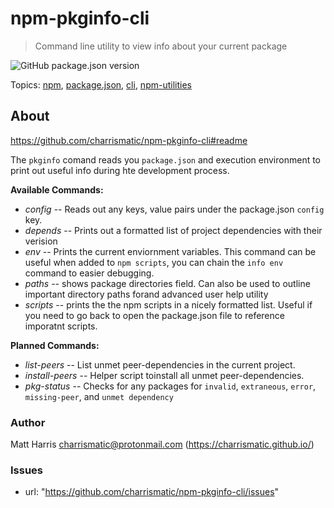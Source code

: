 # npm-pkginfo-cli

> Command line utility to view info about your current package

![GitHub package.json version](https://img.shields.io/github/package-json/v/charrismatic/npm-pkginfo-cli?style=for-the-badge)  

Topics: [npm](https://github.com/topics/npm),  [package.json](https://github.com/topics/package.json),  [cli](https://github.com/topics/cli),  [npm-utilities](https://github.com/topics/npm-utilities)

## About

<https://github.com/charrismatic/npm-pkginfo-cli#readme>

The `pkginfo` comand reads you `package.json` and execution environment to print out 
useful info during hte development process. 

**Available Commands:**

-   _config_ -- Reads out any keys, value pairs under the package.json `config` key.
-   _depends_ -- Prints out a formatted list of project dependencies with their verision
-   _env_ -- Prints the current enviornment variables. This command can be useful when added to `npm scripts`,  you can chain the `info env ` command to easier debugging.
-   _paths_  -- shows package directories field. Can also be used to outline important directory paths forand advanced user help utility
-   _scripts_ -- prints the the npm scripts in a nicely formatted list. Useful if you need to go back to open the package.json file to reference imporatnt scripts.

**Planned Commands:**

-   _list-peers_ --  List unmet peer-dependencies in the current project.
-   _install-peers_ -- Helper script toinstall all unmet peer-dependencies. 
-   _pkg-status_ -- Checks for any packages for `invalid`, `extraneous`, `error`, `missing-peer`, and `unmet dependency`

### Author

Matt Harris [charrismatic@protonmail.com](mailto:charrismatic@protonmail.com) (<https://charrismatic.github.io/>)

### Issues

-   url: "<https://github.com/charrismatic/npm-pkginfo-cli/issues>"
